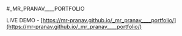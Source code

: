 #_MR_PRANAV____PORTFOLIO

LIVE DEMO - 
[https://mr-pranav.github.io/_mr_pranav____portfolio/](https://mr-pranav.github.io/_mr_pranav____portfolio/)
